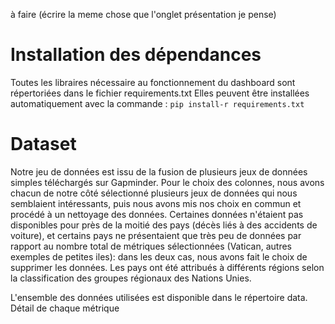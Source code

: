 à faire (écrire la meme chose que l'onglet présentation je pense)
# Installation des dépendances
Toutes les libraires nécessaire au fonctionnement du dashboard sont répertoriées dans le fichier requirements.txt
Elles peuvent être installées automatiquement avec la commande :
`pip install-r requirements.txt`

# Dataset

Notre jeu de données est issu de la fusion de plusieurs jeux de données simples téléchargés sur Gapminder. Pour le choix des colonnes, nous avons chacun de notre côté sélectionné plusieurs jeux de données qui nous semblaient intéressants, puis nous avons mis nos choix en commun et procédé à un nettoyage des données. Certaines données n'étaient pas disponibles pour près de la moitié des pays (décès liés à des accidents de voiture), et certains pays ne présentaient que très peu de données par rapport au nombre total de métriques sélectionnées (Vatican, autres exemples de petites iles): dans les deux cas, nous avons fait le choix de supprimer les données.
Les pays ont été attribués à différents régions selon la classification des groupes régionaux des Nations Unies.

L'ensemble des données utilisées est disponible dans le répertoire data.
Détail de chaque métrique
